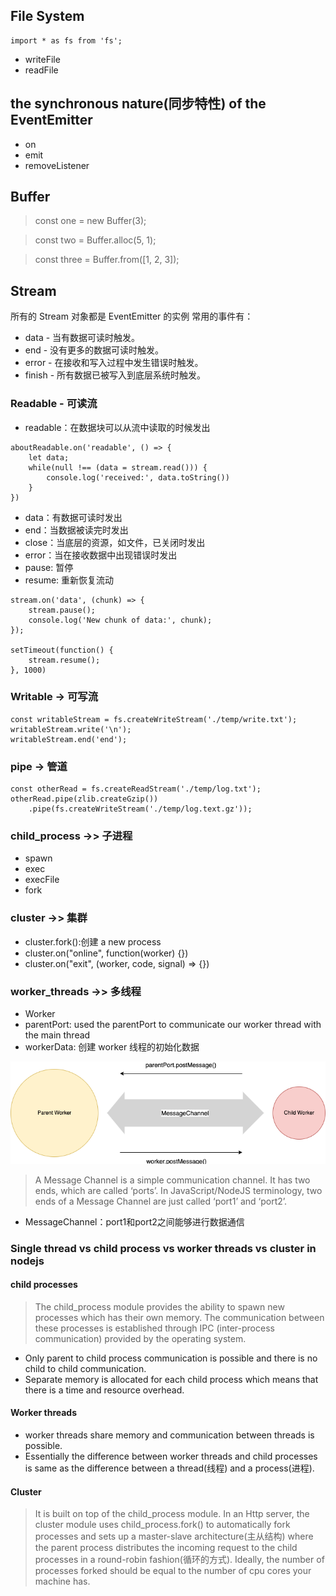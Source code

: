 ## File System
```
import * as fs from 'fs';
```
- writeFile
- readFile

## the synchronous nature(同步特性) of the EventEmitter
- on
- emit
- removeListener

## Buffer
> const one = new Buffer(3);

> const two = Buffer.alloc(5, 1);

> const three = Buffer.from([1, 2, 3]);

## Stream
所有的 Stream 对象都是 EventEmitter 的实例
常用的事件有：

- data - 当有数据可读时触发。
- end - 没有更多的数据可读时触发。
- error - 在接收和写入过程中发生错误时触发。
- finish - 所有数据已被写入到底层系统时触发。
### Readable - 可读流
- readable：在数据块可以从流中读取的时候发出
```
aboutReadable.on('readable', () => {
    let data;
    while(null !== (data = stream.read())) {
        console.log('received:', data.toString())
    }
})
```
- data：有数据可读时发出
- end：当数据被读完时发出
- close：当底层的资源，如文件，已关闭时发出
- error：当在接收数据中出现错误时发出
- pause: 暂停
- resume: 重新恢复流动
```
stream.on('data', (chunk) => {
    stream.pause();
    console.log('New chunk of data:', chunk);
});

setTimeout(function() {
    stream.resume();
}, 1000)
```
### Writable -> 可写流
```
const writableStream = fs.createWriteStream('./temp/write.txt');
writableStream.write('\n');
writableStream.end('end');
```

### pipe -> 管道
```
const otherRead = fs.createReadStream('./temp/log.txt');
otherRead.pipe(zlib.createGzip())
    .pipe(fs.createWriteStream('./temp/log.text.gz'));
```

### child_process  ->> 子进程
- spawn
- exec
- execFile
- fork

### cluster ->> 集群
- cluster.fork():创建 a new process
- cluster.on("online", function(worker) {})
- cluster.on("exit", (worker, code, signal) => {})

### worker_threads ->> 多线程
- Worker
- parentPort: used the  parentPort to communicate our worker thread with the main thread
- workerData: 创建 worker 线程的初始化数据  

![](img/MessageChannel.png)  

> A Message Channel is a simple communication channel. It has two ends, which are called ‘ports’. In JavaScript/NodeJS terminology, two ends of a Message Channel are just called ‘port1’ and ‘port2’.

- MessageChannel：port1和port2之间能够进行数据通信

### Single thread vs child process vs worker threads vs cluster in nodejs
#### child processes
> The child_process module provides the ability to spawn new processes which has their own memory. The communication between these processes is established through IPC (inter-process communication) provided by the operating system.  

- Only parent to child process communication is possible and there is no child to child communication.
- Separate memory is allocated for each child process which means that there is a time and resource overhead.

#### Worker threads
- worker threads share memory and communication between threads is possible.
- Essentially the difference between worker threads and child processes is same as the difference between a thread(线程) and a process(进程).

#### Cluster
> It is built on top of the child_process module. In an Http server, the cluster module uses child_process.fork() to automatically fork processes and sets up a master-slave architecture(主从结构) where the parent process distributes the incoming request to the child processes in a round-robin fashion(循环的方式). Ideally, the number of processes forked should be equal to the number of cpu cores your machine has.